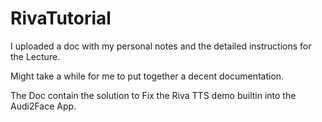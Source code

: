 # RivaTutorial
I uploaded a doc with my personal notes and the detailed instructions for the Lecture.

Might take a while for me to put together a decent documentation.

The Doc contain the solution to Fix the Riva TTS demo builtin into the Audi2Face App.
